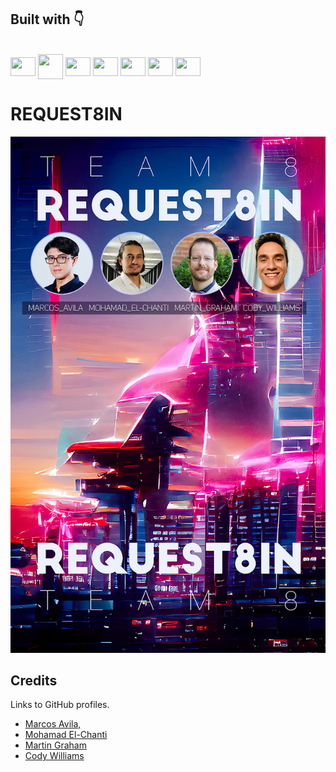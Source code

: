 ## Built with  👇
<div style="display: inline_block"><br>
  <img align="center" height="30" width="40" src="https://cdn.jsdelivr.net/gh/devicons/devicon/icons/javascript/javascript-plain.svg" />
  <img align="center" height="40" width="40" src="https://cdn.icon-icons.com/icons2/2699/PNG/512/pugjs_logo_icon_170825.png" />
  <img align="center" height="30" width="40" src="https://cdn.jsdelivr.net/gh/devicons/devicon/icons/nodejs/nodejs-original.svg" />
  <img align="center" height="30" width="40" src="https://cdn.jsdelivr.net/npm/simple-icons@3.13.0/icons/postgresql.svg" />
  <img align="center" height="30" width="40" src="https://cdn.jsdelivr.net/npm/simple-icons@3.13.0/icons/mongodb.svg" />
  <img align="center" height="30" width="40" src="https://cdn.jsdelivr.net/gh/devicons/devicon/icons/html5/html5-original.svg" />
  <img align="center" height="30" width="40" src="https://cdn.jsdelivr.net/gh/devicons/devicon/icons/css3/css3-original.svg" />
</div>

# REQUEST8IN

![badmath](https://github.com/Maru-ko/REQUEST8IN/blob/main/img/team8.jpg)

## Credits

Links to GitHub profiles.
- [Marcos Avila,](https://github.com/Maru-ko)
- [Mohamad El-Chanti](https://github.com/melchanti)
- [Martin Graham](https://github.com/martin-anderson-graham)
- [Cody Williams](https://github.com/Code-yWilliams)



